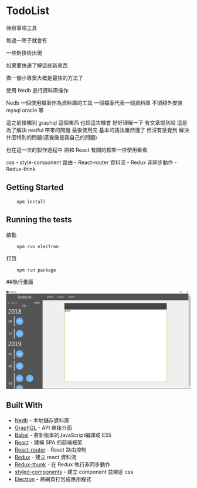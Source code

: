 # TodoList

待辦事項工具

每過一陣子就會有

一些新技術出現

如果要快速了解這些新東西

做一個小專案大概是最快的方法了

使用 Nedb 進行資料庫操作

Nedb 一個使用檔案作為資料庫的工具
一個檔案代表一個資料庫
不須額外安裝 mysql oracle 等

這之前接觸到 graphql 這個東西
也趁這次機會 好好理解一下
有文章提到說 這是為了解決 restful 帶來的問題
最後使用完 基本的語法雖然懂了
但沒有感覺到 解決什麼特別的問題(感覺像是我自己的問題)

也在這一次的製作過程中
將和 React 有關的框架一併使用看看

css - style-component
路由 - React-router
資料流 - Redux
非同步動作 - Redux-think


## Getting Started

        npm install

## Running the tests

啟動
        
        npm run electron

打包

        npm run package


##執行畫面

![Alt text](./img/readme.png)

## Built With

* [Nedb](https://github.com/louischatriot/nedb) - 本地儲存資料庫
* [GraphQL](https://graphql.org/) - API 串接介面
* [Babel](https://babeljs.io/) - 將新版本的JavaScript編譯成 ES5
* [React](https://reactjs.org/) - 建構 SPA 的前端框架
* [React-router](https://reacttraining.com/react-router/) - React 路由控制
* [Redux](https://redux.js.org/) - 建立 react 資料流
* [Redux-thunk](https://github.com/reduxjs/redux-thunk) - 在 Redux 執行非同步動作
* [styled-components](https://www.styled-components.com/) - 建立 component 並綁定 css
* [Electron](https://electronjs.org/) - 將網頁打包成應用程式

